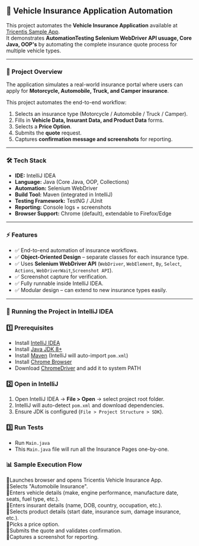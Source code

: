 ## 🚗 Vehicle Insurance Application Automation  

This project automates the **Vehicle Insurance Application** available at [Tricentis Sample App](https://sampleapp.tricentis.com/101/index.php).  
It demonstrates **AutomationTesting Selenium WebDriver API usuage, Core Java, OOP's** by automating the complete insurance quote process for multiple vehicle types.  

---

### 📌 Project Overview  
The application simulates a real-world insurance portal where users can apply for **Motorcycle, Automobile, Truck, and Camper insurance**.  

This project automates the end-to-end workflow:  
1. Selects an insurance type (Motorcycle / Automobile / Truck / Camper).  
2. Fills in **Vehicle Data, Insurant Data, and Product Data** forms.  
3. Selects a **Price Option**.  
4. Submits the **quote** request.  
5. Captures **confirmation message and screenshots** for reporting.  

---

### 🛠️ Tech Stack  
- **IDE:** IntelliJ IDEA  
- **Language:** Java (Core Java, OOP, Collections)  
- **Automation:** Selenium WebDriver  
- **Build Tool:** Maven (integrated in IntelliJ)  
- **Testing Framework:** TestNG / JUnit  
- **Reporting:** Console logs + screenshots  
- **Browser Support:** Chrome (default), extendable to Firefox/Edge
  
---

### ⚡ Features  
- ✅ End-to-end automation of insurance workflows.  
- ✅ **Object-Oriented Design** – separate classes for each insurance type.  
- ✅ Uses **Selenium WebDriver API** (`WebDriver`, `WebElement`, `By`, `Select`, `Actions`, `WebDriverWait`,`Screenshot API`).  
- ✅ Screenshot capture for verification.  
- ✅ Fully runnable inside IntelliJ IDEA.  
- ✅ Modular design – can extend to new insurance types easily.  

---

### 🚀 Running the Project in IntelliJ IDEA  

### 1️⃣ Prerequisites  
- Install [IntelliJ IDEA](https://www.jetbrains.com/idea/download/)  
- Install [Java JDK 8+](https://www.oracle.com/java/technologies/javase-downloads.html)  
- Install [Maven](https://maven.apache.org/) (IntelliJ will auto-import `pom.xml`)  
- Install [Chrome Browser](https://www.google.com/chrome/)  
- Download [ChromeDriver](https://chromedriver.chromium.org/downloads) and add it to system PATH  

### 2️⃣ Open in IntelliJ  
1. Open IntelliJ IDEA → **File > Open** → select project root folder.  
2. IntelliJ will auto-detect `pom.xml` and download dependencies.  
3. Ensure JDK is configured (`File > Project Structure > SDK`).  

### 3️⃣ Run Tests  
- Run `Main.java`
- This `Main.java` file will run all the Insurance Pages one-by-one. 

### 📊 Sample Execution Flow
🔹Launches browser and opens Tricentis Vehicle Insurance App.  
🔹Selects "Automobile Insurance".  
🔹Enters vehicle details (make, engine performance, manufacture date, seats, fuel type, etc.).  
🔹Enters insurant details (name, DOB, country, occupation, etc.).  
🔹Selects product details (start date, insurance sum, damage insurance, etc.).  
🔹Picks a price option.  
🔹Submits the quote and validates confirmation.  
🔹Captures a screenshot for reporting.  
